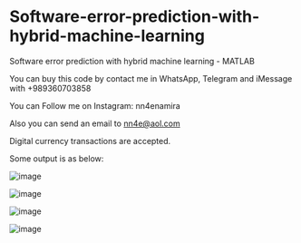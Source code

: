 # Software-error-prediction-with-hybrid-machine-learning
Software error prediction with hybrid machine learning - MATLAB

You can buy this code by contact me in WhatsApp, Telegram and iMessage with +989360703858

You can Follow me on Instagram: nn4enamira

Also you can send an email to nn4e@aol.com

Digital currency transactions are accepted.

Some output is as below:

![image](https://github.com/user-attachments/assets/640dbea0-74c5-418b-bdcf-649f60b89528)

![image](https://github.com/user-attachments/assets/3f48236a-0e6f-48d8-8787-97e07f31e8e6)

![image](https://github.com/user-attachments/assets/c9b59043-943f-41ed-87e1-1b3f3a6b9049)

![image](https://github.com/user-attachments/assets/b24bfb71-f3d7-4990-9e99-52a00aefec91)




